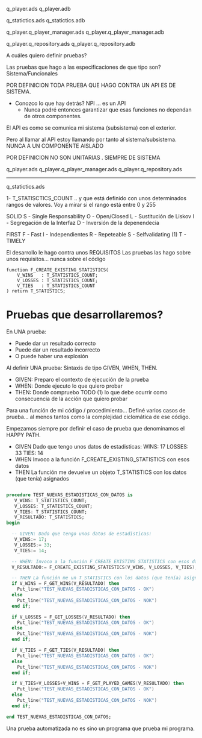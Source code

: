 q_player.ads
q_player.adb

q_statictics.ads
q_statictics.adb

q_player.q_player_manager.ads
q_player.q_player_manager.adb

q_player.q_repository.ads
q_player.q_repository.adb

A cuáles quiero definir pruebas?

Las pruebas que hago a las especificaciones de que tipo son? Sistema/Funcionales

POR DEFINICION TODA PRUEBA QUE HAGO CONTRA UN API ES DE SISTEMA. 
- Conozco lo que hay detrás? NPI ... es un API
  - Nunca podré entonces garantizar que esas funciones
    no dependan de otros componentes.

El API es como se comunica mi sistema (subsistema)
con el exterior.

Pero al llamar al API estoy llamando por tanto al sistema/subsistema. NUNCA A UN COMPONENTE AISLADO

POR DEFINICION NO SON UNITARIAS . SIEMPRE DE SISTEMA

q_player.ads
q_player.q_player_manager.ads
q_player.q_repository.ads

---

q_statictics.ads

1- T_STATISCTICS_COUNT .. y que está definido con unos determinados rangos de valores.
Voy a mirar si el rango está entre 0 y 255

SOLID
S - Single Responsability
O - Open/Closed
L - Sustitución de Liskov
I - Segregación de la Interfaz
D - Inversión de la depenendecia

FIRST
F - Fast
I - Independientes
R - Repeteable
S - Selfvalidating (1)
T - TIMELY

El desarrollo le hago contra unos REQUISITOS
Las pruebas las hago sobre unos requisitos... nunca sobre el código

    function F_CREATE_EXISTING_STATISTICS(
        V_WINS   : T_STATISTICS_COUNT;
        V_LOSSES : T_STATISTICS_COUNT;
        V_TIES   : T_STATISTICS_COUNT
    ) return T_STATISTICS;

# Pruebas que desarrollaremos?

En UNA prueba:
- Puede dar un resultado correcto
- Puede dar un resultado incorrecto
- O puede haber una explosión

Al definir UNA prueba: Sintaxis de tipo GIVEN, WHEN, THEN.
- GIVEN: Preparo el contexto de ejecución de la prueba
- WHEN: Donde ejecuto lo que quiero probar
- THEN: Donde compruebo TODO (1) lo que debe ocurrir como consecuencia de la acción que quiero probar

Para una función de mi código / procedimiento... 
Definé varios casos de prueba... al menos tantos como la complejidad ciclomática de ese código.

Empezamos siempre por definir el caso de prueba que denominamos el HAPPY PATH.

- GIVEN
    Dado que tengo unos datos de estadisticas:
      WINS: 17
      LOSSES: 33
      TIES: 14
- WHEN
    Invoco a la función F_CREATE_EXISTING_STATISTICS con esos datos
- THEN
    La función me devuelve un objeto T_STATISTICS con los datos (que tenía) asignados

```ada

procedure TEST_NUEVAS_ESTADISTICAS_CON_DATOS is
   V_WINS: T_STATISTICS_COUNT;
   V_LOSSES: T_STATISTICS_COUNT;
   V_TIES: T_STATISTICS_COUNT;
   V_RESULTADO: T_STATISTICS;
begin

  -- GIVEN: Dado que tengo unos datos de estadisticas:
   V_WINS:= 17;
   V_LOSSES:= 33;
   V_TIES:= 14;

  -- WHEN: Invoco a la función F_CREATE_EXISTING_STATISTICS con esos datos
  V_RESULTADO:= F_CREATE_EXISTING_STATISTICS(V_WINS, V_LOSSES, V_TIES);

  -- THEN La función me un T_STATISTICS con los datos (que tenía) asignados:
  if V_WINS = F_GET_WINS(V_RESULTADO) then
    Put_line("TEST_NUEVAS_ESTADISTICAS_CON_DATOS - OK")
  else
    Put_line("TEST_NUEVAS_ESTADISTICAS_CON_DATOS - NOK")
  end if;

  if V_LOSSES = F_GET_LOSSES(V_RESULTADO) then
    Put_line("TEST_NUEVAS_ESTADISTICAS_CON_DATOS - OK")
  else
    Put_line("TEST_NUEVAS_ESTADISTICAS_CON_DATOS - NOK")
  end if;

  if V_TIES = F_GET_TIES(V_RESULTADO) then
    Put_line("TEST_NUEVAS_ESTADISTICAS_CON_DATOS - OK")
  else
    Put_line("TEST_NUEVAS_ESTADISTICAS_CON_DATOS - NOK")
  end if;

  if V_TIES+V_LOSSES+V_WINS = F_GET_PLAYED_GAMES(V_RESULTADO) then
    Put_line("TEST_NUEVAS_ESTADISTICAS_CON_DATOS - OK")
  else
    Put_line("TEST_NUEVAS_ESTADISTICAS_CON_DATOS - NOK")
  end if;

end TEST_NUEVAS_ESTADISTICAS_CON_DATOS;

```

Una prueba automatizada no es sino un programa que prueba mi programa.
